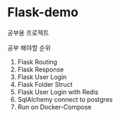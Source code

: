# Flask-demo

공부용 프로젝트

공부 해야할 순위
1. Flask Routing
2. Flask Response
3. Flask User Login
4. Flask Folder Struct
5. Flask User Login with Redis
6. SqlAlchemy connect to postgres
7. Run on Docker-Compose
